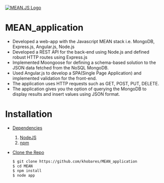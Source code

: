 [![MEAN.JS Logo](http://meanjs.org/img/logo-small.png)](http://meanjs.org/)

# MEAN_application

* Developed a web-app with the Javascript MEAN stack i.e. MongoDB, Express.js, Angular.js, Node.js
* Developed a REST API for the back-end using Node.js and defined robust HTTP routes using Express.js
* Implemented Moongoose for defining a schema-based solution to the JSON data fetched from the NoSQL MongoDB. 
* Used Angular.js to develop a SPA(Single Page Application) and implemented validation for the front-end.
* The application uses HTTP requests such as GET, POST, PUT, DELETE.
* The application gives you the option of querying the MongoDB to display results and insert values using JSON format.


# Installation
* [Dependencies](#)

  1. [NodeJS](https://nodejs.org/en/download/)
  2. [npm](http://blog.npmjs.org/post/85484771375/how-to-install-npm)
  
* [Clone the Repo](#)
    ```sh
    $ git clone https://github.com/khobares/MEAN_application
    $ cd MEAN
    $ npm install
    $ node app
    ```

